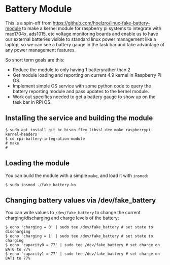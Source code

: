 # Battery Module 
This is a spin-off from https://github.com/hoelzro/linux-fake-battery-module to make a kernel module for raspberry pi systems to integrate with max1704x, ads1015, etc voltage monitoring boards and enable us to have our external batteries visible to standard linux power management like a laptop, so we can see a battery gauge in the task bar and take advantage of any power management features.

So short term goals are this:
* Reduce the module to only having 1 batteryrather than 2
* Get module loading and reporting on current 4.9 kernel in Raspberry Pi OS.
* Implement simple OS service with some python code to query the battery reporting module and pass updates to the kernel module.
* Work out specifics needed to get a battery gauge to show up on the task bar in RPi OS.

## Installing the service and building the module
    $ sudo apt install git bc bison flex libssl-dev make raspberrypi-kernel-headers
    $ cd rpi-battery-integration-module
    # make
    # 

## Loading the module

You can build the module with a simple `make`, and load it with `insmod`:

    $ sudo insmod ./fake_battery.ko

## Changing battery values via /dev/fake\_battery

You can write values to `/dev/fake_battery` to change the current charging/discharging
and charge levels of the battery:

    $ echo 'charging = 0' | sudo tee /dev/fake_battery # set state to discharging
    $ echo 'charging = 1' | sudo tee /dev/fake_battery # set state to charging
    $ echo 'capacity0 = 77' | sudo tee /dev/fake_battery # set charge on BAT0 to 77%
    $ echo 'capacity1 = 77' | sudo tee /dev/fake_battery # set charge on BAT1 to 77%

